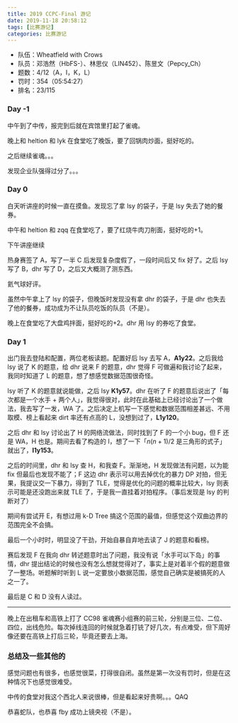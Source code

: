 ```yaml
---
title: 2019 CCPC-Final 游记
date: 2019-11-18 20:58:12
tags: [比赛游记]
categories: 比赛游记
---
```


* 队伍：Wheatfield with Crows
* 队员：邓浩然（HbFS-）、林思仪（LIN452）、陈昱文（Pepcy_Ch）
* 题数：4/12（A，I，K，L）
* 罚时：354（05:54:27）
* 排名：23/115

<!-- more -->

### Day -1

中午到了中传，报完到后就在宾馆里打起了雀魂。

晚上和 heltion 和 lyk 在食堂吃了晚饭，要了回锅肉炒面，挺好吃的。

之后继续雀魂。。。

发现企业队强得过分了。。。

### Day 0

白天听讲座的时候一直在摸鱼。发现忘了拿 lsy 的袋子，于是 lsy 失去了她的餐券。

中午和 heltion 和 zqq 在食堂吃了，要了红烧牛肉刀削面，挺好吃的+1。

下午讲座继续

热身赛签了 A，写了一半 C 后发现复杂度假了，一段时间后又 fix 好了。之后 lsy 写了 B，dhr 写了 D，之后又大概测了测东西。

氦气球好评。

虽然中午拿上了 lsy 的袋子，但晚饭时发现没有拿 dhr 的袋子，于是 dhr 也失去了他的餐券，成功成为不让队员吃饭的队员（不是）。

晚上在食堂吃了大盘鸡拌面，挺好吃的+2。dhr 用 lsy 的券吃了食堂。

### Day 1

出门我去登陆和配置，两位老板读题。配置好后 lsy 去写 A，**A1y22**。之后我给 lsy 说了 K 的题意，给 dhr 说来 F 的题意，dhr 觉得 F 可做遍和我讨论了起来，我同时知道了 L 的题意，想了想感觉数据范围很奇怪。

lsy 听了 K 的题意就说能做，之后 lsy **K1y57**。dhr 在听了 F 的题意后说出了「每次都是一个水手 + 两个人」，我觉得很对，此时在此基础上已经讨论出了一个做法，我去写了一发，WA 了。之后决定上机写一下感觉和数据范围相差甚远、不用取模、榜上看起来 dirt 率还有点高的 L，没想到过了，**L1y120**。

之后 dhr 和 lsy 讨论出了 H 的网络流做法，同时找到了 F 的一个小 bug，但 F 还是 WA，H 也是。期间去看了构造的 I，想了一下「$n (n + 1) / 2$ 是三角形的式子」就出了，**I1y153**。

之后的时间里，dhr 和 lsy 查 H，和我查 F。渐渐地，H 发现做法有问题，以为能 fix 但最后也发现不能了；F 这边 dhr 表示可以用去掉优化的暴力 DP 对拍，但无果，我提议交一下暴力，得到了 TLE，觉得是优化的问题的概率比较大，lsy 则表示可能是还没跑出来就 TLE 了，于是我一直挂着对拍程序。（事后发现是 lsy 的判断对了）

期间有尝试开 E，有想过用 k-D Tree 搞这个范围的最值，但感觉这个双曲边界的范围完全不会搞。

最后一个小时时，明显没了干劲，开始自暴自弃地去读了 J 的题意和看榜。

赛后发现 F 在我向 dhr 转述题意时出了问题，我没有说「水手可以下岛」的事情，dhr 提出结论的时候也没有怎么想就觉得对了，事实上是对着半个假的题意做了一整场。听题解时听到 L 说一定要放小数据范围，感觉自己确实是被搞死的人之一了。

最后是 C 和 D 没有人读过。

---

晚上在出租车和高铁上打了 CC98 雀魂赛小组赛的前三轮，分别是三位、二位、四位，出线危险。每次掉线连回的时候就急着打铳了好几次，有点难受，但下周好像还要在高铁上打后三轮，毕竟还要去上海。

### 总结及一些其他的

感觉问题也有很多，也感觉很菜，打得很自闭。虽然是第一次没有罚时，但是在这种情况下也感觉很难受。

中传的食堂对我这个西北人来说很棒，但是看起来好贵啊。。。QAQ

恭喜蛇队，也恭喜 fby 成功上镜央视（不是）。